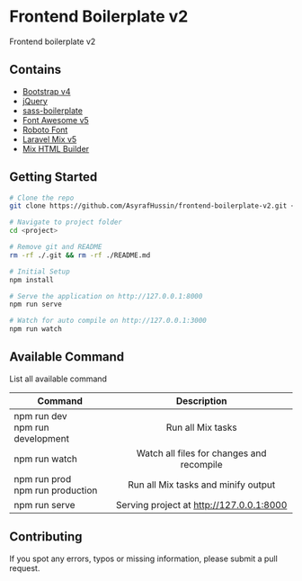 # Frontend Boilerplate v2

Frontend boilerplate v2

## Contains

-   [Bootstrap v4](https://getbootstrap.com/docs/4.0/getting-started/introduction/)
-   [jQuery](https://jquery.com/)
-   [sass-boilerplate](https://github.com/AsyrafHussin/sass-boilerplate)
-   [Font Awesome v5](https://fontawesome.com/)
-   [Roboto Font](https://fonts.googleapis.com/css?family=Roboto)
-   [Laravel Mix v5](https://github.com/JeffreyWay/laravel-mix)
-   [Mix HTML Builder](https://github.com/philicevic/mix-html-builder)

## Getting Started

```bash
# Clone the repo
git clone https://github.com/AsyrafHussin/frontend-boilerplate-v2.git <project>

# Navigate to project folder
cd <project>

# Remove git and README
rm -rf ./.git && rm -rf ./README.md

# Initial Setup
npm install

# Serve the application on http://127.0.0.1:8000
npm run serve

# Watch for auto compile on http://127.0.0.1:3000
npm run watch
```

## Available Command

List all available command

| Command                               |                Description                |
| ------------------------------------- | :---------------------------------------: |
| npm run dev <br/> npm run development |             Run all Mix tasks             |
| npm run watch                         | Watch all files for changes and recompile |
| npm run prod <br/> npm run production |    Run all Mix tasks and minify output    |
| npm run serve                         | Serving project at http://127.0.0.1:8000  |

## Contributing

If you spot any errors, typos or missing information, please submit a pull request.

